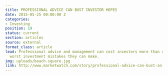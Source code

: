```yaml
---
title: PROFESSIONAL ADVICE CAN BUST INVESTOR HOPES
date: 2015-05-25 00:00:00 Z
categories:
- Investing
position: 19
status: current
section: articles
source: external
format_class: article
lead: Professional advice and management can cost investors more than most of the
  worst investment mistakes they can make.
img: uploads/beach-square.jpg
link: http://www.marketwatch.com/story/professional-advice-can-bust-an-investors-savings-heres-how-much-2017-03-03
---
```


